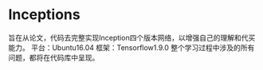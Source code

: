 # Inceptions
旨在从论文，代码去完整实现Inception四个版本网络，以增强自己的理解和代买能力。
平台：Ubuntu16.04
框架：Tensorflow1.9.0
整个学习过程中涉及的所有问题，都将在代码库中呈现。
